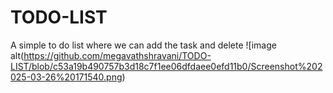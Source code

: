 # TODO-LIST
A simple to do list where we can add the task and delete 
![image alt(https://github.com/megavathshravani/TODO-LIST/blob/c53a19b490757b3d18c7f1ee06dfdaee0efd11b0/Screenshot%202025-03-26%20171540.png)
